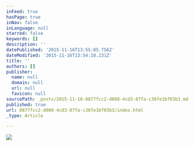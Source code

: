 ```yaml
---
inFeed: true
hasPage: true
inNav: false
inLanguage: null
starred: false
keywords: []
description: ''
datePublished: '2015-11-16T13:55:05.756Z'
dateModified: '2015-11-16T13:54:18.231Z'
title: ''
authors: []
publisher:
  name: null
  domain: null
  url: null
  favicon: null
sourcePath: _posts/2015-11-16-0877fcc2-d008-4cd3-87fa-c36fe1bf03b3.md
published: true
url: 0877fcc2-d008-4cd3-87fa-c36fe1bf03b3/index.html
_type: Article

---
```

![](https://the-grid-user-content.s3-us-west-2.amazonaws.com/81cbc08c-0cfc-4f9c-b48c-543d50602961.jpg)